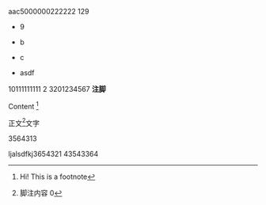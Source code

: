 aac5000000222222
129

- 9
- b

- c
- asdf

10111111111
2
3201234567
**注脚**    

Content [^1]

[^1]: Hi! This is a footnote

正文[^9]文字
[^9]: 脚注内容
0


3564313

ljalsdfkj3654321
43543364
